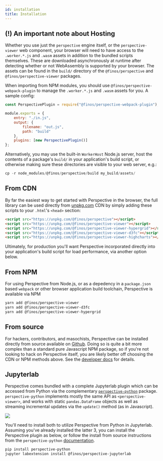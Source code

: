 ```yaml
---
id: installation
title: Installation
---
```


## (!) An important note about Hosting

Whether you use just the `perspective` engine itself, or the
`perspective-viewer` web component, your browser will need to
have access to the `.worker.*.js` and `.wasm` assets in addition to the
bundled scripts themselves. These are downloaded asynchronously at runtime
after detecting whether or not WebAssembly is supported by your browser. The
assets can be found in the `build/` directory of the
`@finos/perspective` and `@finos/perspective-viewer` packages.

When importing from NPM modules, you should use
`@finos/perspective-webpack-plugin` to manage the `.worker.*.js` and 
`.wasm` assets for you. A sample config:

```javascript
const PerspectivePlugin = require("@finos/perspective-webpack-plugin");

module.exports = {
    entry: "./in.js",
    output: {
        filename: "out.js",
        path: "build"
    },
    plugins: [new PerspectivePlugin()]
};
```

Alternatively, you may use the built-in `WorkerHost` Node.js server, host
the contents of a package's `build/` in your application's build script, or
otherwise making sure these directories are visible to your web server, e.g.:

```javascript
cp -r node_modules/@finos/perspective/build my_build/assets/
```

## From CDN

By far the easiest way to get started with Perspective in the browser, the full
library can be used directly from
[unpkg.com](https://unpkg.com/@finos/perspective-examples/build/perspective.view.js)
CDN by simply adding these scripts to your `.html`'s `<head>` section:

```html
<script src="https://unpkg.com/@finos/perspective"></script>
<script src="https://unpkg.com/@finos/perspective-viewer"></script>
<script src="https://unpkg.com/@finos/perspective-viewer-hypergrid"></script>
<script src="https://unpkg.com/@finos/perspective-viewer-d3fc"></script>
<script src="https://unpkg.com/@finos/perspective-viewer-highcharts"></script>
```

Ultimately, for production you'll want Perspective incorporated directly into your
application's build script for load performance, via another option below.

## From NPM

For using Perspective from Node.js, or as a depedency in a `package.json` based
`webpack` or other browser application build toolchain, Perspective is available
via NPM

```bash
yarn add @finos/perspective-viewer
yarn add @finos/perspective-viewer-d3fc
yarn add @finos/perspective-viewer-hypergrid
```

## From source

For hackers, contributors, and masochists, Perspective can be installed directly
from source available on [Github](https://github.com/finos/perspective).
Doing so is quite a bit more complex than a standard pure Javascript NPM
package, so if you're not looking to hack on Perspective itself, you are likely
better off choosing the CDN or NPM methods above. See the
[developer docs](development.html) for details.

## Jupyterlab

Perspective comes bundled with a complete Jupyterlab plugin which can be
accessed from Python via the complementary 
[`perspective-python`](https://github.com/timkpaine/perspective-python)
package.  `perspective-python` implements mostly the same API as 
`<perspective-viewer>`, and works with static `pandas.DataFrame` objects as well
as streaming incremental updates via the `update()` method (as in Javascript).

<img src="https://perspective.finos.org/img/jupyterlab.png"></img>

You'll need to install both to utilize Perspective from Python in Jupyterlab.
Assuming you've already installed the latter 3, you can install the Perspective 
plugin as below, or follow the install from source instructions from the 
`perspective-python` 
[documentation](https://perspective-python.readthedocs.io/en/latest/index.html).

```bash
pip install perspective-python
jupyter labextension install @finos/perspective-jupyterlab
```

